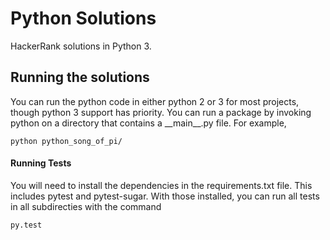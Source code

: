 Python Solutions
================
HackerRank solutions in Python 3.

## Running the solutions
You can run the python code in either python 2 or 3 for most projects, though python 3 support has priority. You can run a package by invoking python on a directory that contains a \_\_main\_\_.py file. For example,
```
python python_song_of_pi/
```

#### Running Tests
You will need to install the dependencies in the requirements.txt file. This includes pytest and pytest-sugar. With those installed, you can run all tests in all subdirecties with the command
```
py.test
```
